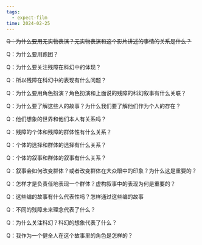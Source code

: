 ```yaml
---
tags:
  - expect-film
time: 2024-02-25
---
```

~~Q：为什么要用无实物表演？无实物表演和这个影片讲述的事情的关系是什么？~~

Q：为什么要用跑团？

Q：为什么要关注残障在科幻中的体现？

Q：所以残障在科幻中的表现有什么问题？

Q：为什么要用角色扮演？角色扮演和上面说的残障的科幻叙事有什么关联？


Q：为什么要了解这些人的故事？为什么我们要了解他们作为个人的存在？

Q：他们想象的世界和他们本人有关系吗？

Q：残障的个体和残障的群体性有什么关系？

Q：个体的选择和群体的选择有什么关系？

Q：个体的叙事和群体的叙事有什么关系？

Q：叙事会如何改变群体？或者改变群体在大众眼中的印象？为什么这是重要的？

Q：怎样才是负责任地表现一个群体？虚构叙事中的表现为何是重要的？

Q：这些编的故事有什么代表性吗？怎样通过这些编的故事

Q：不同的残障未来理念代表了什么？

Q：为什么关注科幻？科幻的想象代表了什么？

Q：我作为一个健全人在这个故事里的角色是怎样的？


